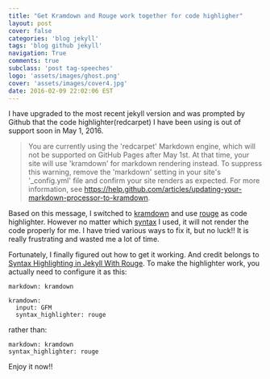 ```yaml
---
title: "Get Kramdown and Rouge work together for code highligher"
layout: post
cover: false
categories: 'blog jekyll'
tags: 'blog github jekyll'
navigation: True
comments: true
subclass: 'post tag-speeches'
logo: 'assets/images/ghost.png'
cover: 'assets/images/cover4.jpg'
date: 2016-02-09 22:02:06 EST
---
```


I have upgraded to the most recent jekyll version and was prompted by Github that the code highlighter(redcarpet) I have been using is out of support soon in May 1, 2016.

> You are currently using the 'redcarpet' Markdown engine, which will not be supported on GitHub Pages after May 1st. At that time, your site will use 'kramdown' for markdown rendering instead. To suppress this warning, remove the 'markdown' setting in your site's '_config.yml' file and confirm your site renders as expected. For more information, see https://help.github.com/articles/updating-your-markdown-processor-to-kramdown.

Based on this message, I switched to [kramdown](http://kramdown.gettalong.org/) and use [rouge](https://github.com/jneen/rouge) as code highlighter. However no matter which [syntax](https://help.github.com/articles/creating-and-highlighting-code-blocks/) I used, it will not render the code properly for me. I have tried various ways to fix it, but no luck!! It is really frustrating and wasted me a lot of time. 

Fortunately, I finally figured out how to get it working. And credit belongs to [Syntax Highlighting in Jekyll With Rouge](https://sacha.me/articles/jekyll-rouge/). To make the highlighter work, you actually need to configure it as this:

```
markdown: kramdown

kramdown:
  input: GFM
  syntax_highlighter: rouge
```

rather than:

```
markdown: kramdown
syntax_highlighter: rouge
```

Enjoy it now!!




